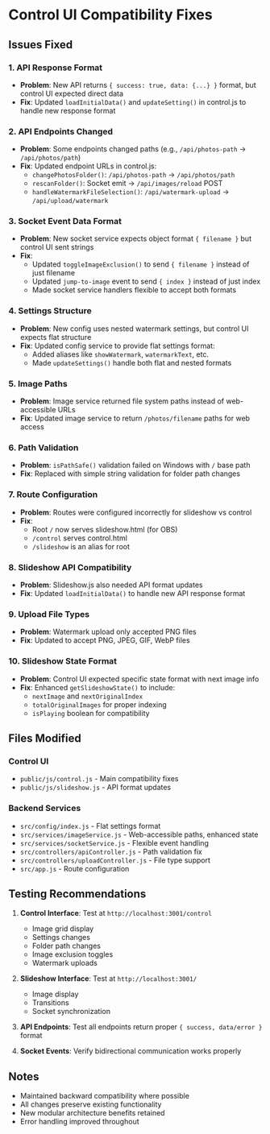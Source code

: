 # Control UI Compatibility Fixes

## Issues Fixed

### 1. API Response Format
- **Problem**: New API returns `{ success: true, data: {...} }` format, but control UI expected direct data
- **Fix**: Updated `loadInitialData()` and `updateSetting()` in control.js to handle new response format

### 2. API Endpoints Changed
- **Problem**: Some endpoints changed paths (e.g., `/api/photos-path` → `/api/photos/path`)
- **Fix**: Updated endpoint URLs in control.js:
  - `changePhotosFolder()`: `/api/photos-path` → `/api/photos/path`
  - `rescanFolder()`: Socket emit → `/api/images/reload` POST
  - `handleWatermarkFileSelection()`: `/api/watermark-upload` → `/api/upload/watermark`

### 3. Socket Event Data Format
- **Problem**: New socket service expects object format `{ filename }` but control UI sent strings
- **Fix**: 
  - Updated `toggleImageExclusion()` to send `{ filename }` instead of just filename
  - Updated `jump-to-image` event to send `{ index }` instead of just index
  - Made socket service handlers flexible to accept both formats

### 4. Settings Structure
- **Problem**: New config uses nested watermark settings, but control UI expects flat structure
- **Fix**: Updated config service to provide flat settings format:
  - Added aliases like `showWatermark`, `watermarkText`, etc.
  - Made `updateSettings()` handle both flat and nested formats

### 5. Image Paths
- **Problem**: Image service returned file system paths instead of web-accessible URLs
- **Fix**: Updated image service to return `/photos/filename` paths for web access

### 6. Path Validation
- **Problem**: `isPathSafe()` validation failed on Windows with `/` base path
- **Fix**: Replaced with simple string validation for folder path changes

### 7. Route Configuration
- **Problem**: Routes were configured incorrectly for slideshow vs control
- **Fix**: 
  - Root `/` now serves slideshow.html (for OBS)
  - `/control` serves control.html
  - `/slideshow` is an alias for root

### 8. Slideshow API Compatibility
- **Problem**: Slideshow.js also needed API format updates
- **Fix**: Updated `loadInitialData()` to handle new API response format

### 9. Upload File Types
- **Problem**: Watermark upload only accepted PNG files
- **Fix**: Updated to accept PNG, JPEG, GIF, WebP files

### 10. Slideshow State Format
- **Problem**: Control UI expected specific state format with next image info
- **Fix**: Enhanced `getSlideshowState()` to include:
  - `nextImage` and `nextOriginalIndex`
  - `totalOriginalImages` for proper indexing
  - `isPlaying` boolean for compatibility

## Files Modified

### Control UI
- `public/js/control.js` - Main compatibility fixes
- `public/js/slideshow.js` - API format updates

### Backend Services
- `src/config/index.js` - Flat settings format
- `src/services/imageService.js` - Web-accessible paths, enhanced state
- `src/services/socketService.js` - Flexible event handling
- `src/controllers/apiController.js` - Path validation fix
- `src/controllers/uploadController.js` - File type support
- `src/app.js` - Route configuration

## Testing Recommendations

1. **Control Interface**: Test at `http://localhost:3001/control`
   - Image grid display
   - Settings changes
   - Folder path changes
   - Image exclusion toggles
   - Watermark uploads

2. **Slideshow Interface**: Test at `http://localhost:3001/`
   - Image display
   - Transitions
   - Socket synchronization

3. **API Endpoints**: Test all endpoints return proper `{ success, data/error }` format

4. **Socket Events**: Verify bidirectional communication works properly

## Notes

- Maintained backward compatibility where possible
- All changes preserve existing functionality
- New modular architecture benefits retained
- Error handling improved throughout